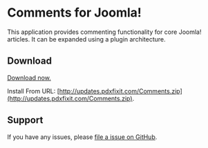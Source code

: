 Comments for Joomla!
====================

This application provides commenting functionality for core Joomla! articles.  It can be expanded using a plugin architecture.

Download
--------

[Download now.](http://updates.pdxfixit.com/Comments.zip)

Install From URL: [http://updates.pdxfixit.com/Comments.zip](http://updates.pdxfixit.com/Comments.zip).

Support
-------

If you have any issues, please [file a issue on GitHub](https://github.com/pdxfixit/com_comments/issues).
